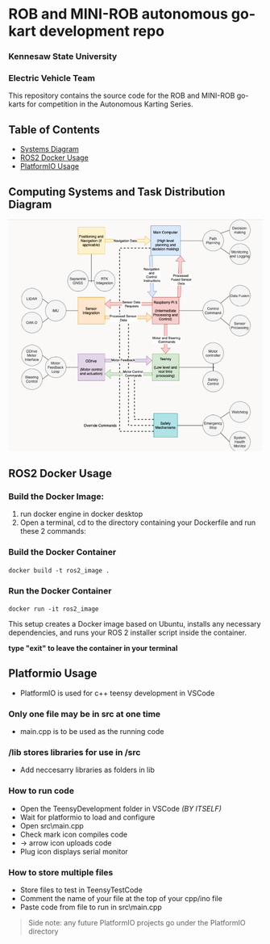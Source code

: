 # ROB and MINI-ROB autonomous go-kart development repo
### Kennesaw State University 
### Electric Vehicle Team

This repository contains the source code for the ROB and MINI-ROB go-karts for competition in the Autonomous Karting Series. 

## Table of Contents
 - [Systems Diagram](#computing-systems-and-task-distribution-diagram)
 - [ROS2 Docker Usage](#ros2-docker-usage)
 - [PlatformIO Usage](#platformio-usage)

## Computing Systems and Task Distribution Diagram
![software_diagram](README.assets/software_diagram.png)

## ROS2 Docker Usage

### Build the Docker Image:
1. run docker engine in docker desktop
2. Open a terminal, cd to the directory containing your Dockerfile and run these 2 commands:

### Build the Docker Container
`docker build -t ros2_image .`

### Run the Docker Container
`docker run -it ros2_image`

This setup creates a Docker image based on Ubuntu, installs any necessary dependencies, and runs your ROS 2 installer script inside the container.

**type "exit" to leave the container in your terminal**


## Platformio Usage
- PlatformIO is used for c++ teensy development in VSCode

### Only one file may be in src at one time
  - main.cpp is to be used as the running code

### /lib stores libraries for use in /src
  - Add neccesarry libraries as folders in lib

### How to run code
  - Open the TeensyDevelopment folder in VSCode *(BY ITSELF)*
  - Wait for platformio to load and configure
  - Open src\main.cpp
  - Check mark icon compiles code
  - -> arrow icon uploads code
  - Plug icon displays serial monitor

### How to store multiple files
  - Store files to test in TeensyTestCode
  - Comment the name of your file at the top of your cpp/ino file
  - Paste code from file to run in src\main.cpp

> Side note: any future PlatformIO projects go under the PlatformIO directory
